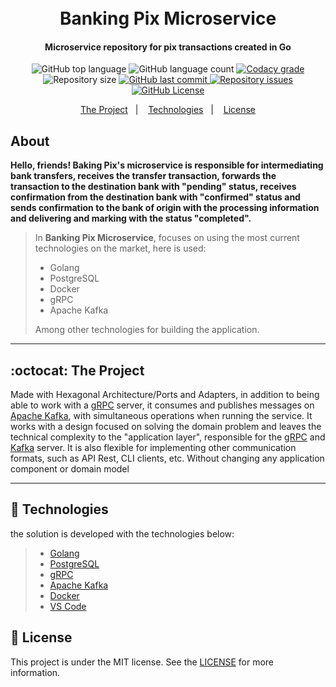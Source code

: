 <h1 align="center">
    <br>
    Banking Pix Microservice
    <br>
</h1>

<h4 align="center">
   Microservice repository for pix transactions created in Go
</h4>

<p align="center">
  <img alt="GitHub top language" src="https://img.shields.io/github/languages/top/joaoeliandro/banking-pix-microservice.svg">

  <img alt="GitHub language count" src="https://img.shields.io/github/languages/count/joaoeliandro/banking-pix-microservice.svg">

  <a href="https://www.codacy.com/app/joaoeliandro/banking-pix-microservice?utm_source=github.com&amp;utm_medium=referral&amp;utm_content=joaoeliandro/banking-pix-microservice&amp;utm_campaign=Badge_Grade">
    <img alt="Codacy grade" src="https://api.codacy.com/project/badge/Grade/8d84bd4692454be6b0554023244a5c15">
  </a>

  <img alt="Repository size" src="https://img.shields.io/github/repo-size/joaoeliandro/banking-pix-microservice.svg">
  <a href="https://github.com/joaoeliandro/banking-pix-microservice/commits/master">
    <img alt="GitHub last commit" src="https://img.shields.io/github/last-commit/joaoeliandro/banking-pix-microservice.svg">
  </a>

  <a href="https://github.com/joaoeliandro/banking-pix-microservice/issues">
    <img alt="Repository issues" src="https://img.shields.io/github/issues/joaoeliandro/banking-pix-microservice.svg">
  </a>

  <a href="https://github.com/joaoeliandro/banking-pix-microservice/blob/master/LICENSE">
    <img alt="GitHub License" src="https://img.shields.io/github/license/joaoeliandro/banking-pix-microservice.svg">
  </a>
</p>

<p align="center">
  <a href="#octocat-the-project">The Project</a>&nbsp;&nbsp;&nbsp;|&nbsp;&nbsp;&nbsp;
  <a href="#rocket-technologies">Technologies</a>&nbsp;&nbsp;&nbsp;|&nbsp;&nbsp;&nbsp;
  <a href="#memo-license">License</a>
</p>

## About

**Hello, friends! Baking Pix's microservice is responsible for intermediating bank transfers, receives the transfer transaction, forwards the transaction to the destination bank with "pending" status, receives confirmation from the destination bank with "confirmed" status and sends confirmation to the bank of origin with the processing information and delivering and marking with the status "completed".**

> In **Banking Pix Microservice**, focuses on using the most current technologies on the market, here is used:
> - Golang
> - PostgreSQL
> - Docker
> - gRPC
> - Apache Kafka
>
> Among other technologies for building the application.

---

## :octocat: The Project

Made with Hexagonal Architecture/Ports and Adapters, in addition to being able to work with a [gRPC][gRPC] server, it consumes and publishes messages on [Apache Kafka][ApacheKafka], with simultaneous operations when running the service. It works with a design focused on solving the domain problem and leaves the technical complexity to the "application layer", responsible for the [gRPC][gRPC] and [Kafka][ApacheKafka] server. It is also flexible for implementing other communication formats, such as API Rest, CLI clients, etc. Without changing any application component or domain model 

---

## :rocket: Technologies

the solution is developed with the technologies below:

> - [Golang](https://golang.org/)
> - [PostgreSQL](https://www.postgresql.org/)
> - [gRPC][gRPC]
> - [Apache Kafka][ApacheKafka]
> - [Docker](https://www.docker.com/)
> - [VS Code](https://code.visualstudio.com/)

## :memo: License

This project is under the MIT license. See the [LICENSE](https://github.com/joaoeliandro/banking-pix-microservice/blob/master/LICENSE) for more information.

[gRPC]: https://grpc.io/
[ApacheKafka]: https://kafka.apache.org/
